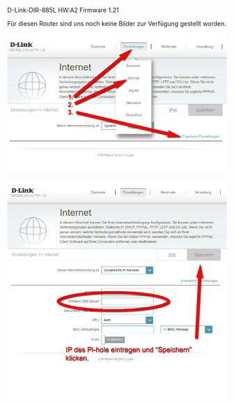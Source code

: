 D-Link-DIR-885L HW:A2 Firmware 1.21

Für diesen Router sind uns noch keine Bilder zur Verfügung gestellt worden.


![](D-Link-DIR-885L-1.png)

![](D-Link-DIR-885L-2.png)

